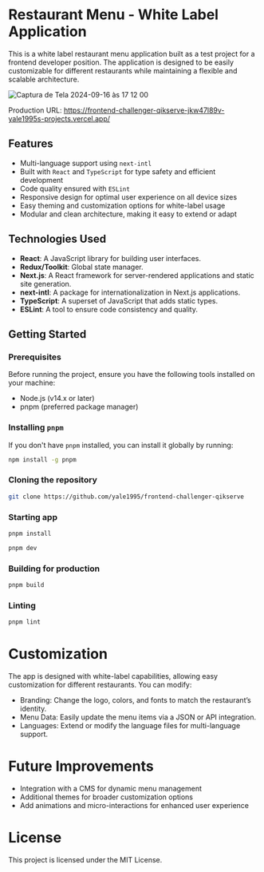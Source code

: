 # Restaurant Menu - White Label Application

This is a white label restaurant menu application built as a test project for a frontend developer position. The application is designed to be easily customizable for different restaurants while maintaining a flexible and scalable architecture.

![Captura de Tela 2024-09-16 às 17 12 00](https://github.com/user-attachments/assets/9b4cecaf-6dde-472e-bd95-2692e2568b2c)

Production URL: https://frontend-challenger-qikserve-jkw47l89v-yale1995s-projects.vercel.app/

## Features

- Multi-language support using `next-intl`
- Built with `React` and `TypeScript` for type safety and efficient development
- Code quality ensured with `ESLint`
- Responsive design for optimal user experience on all device sizes
- Easy theming and customization options for white-label usage
- Modular and clean architecture, making it easy to extend or adapt

## Technologies Used

- **React**: A JavaScript library for building user interfaces.
- **Redux/Toolkit**: Global state manager.
- **Next.js**: A React framework for server-rendered applications and static site generation.
- **next-intl**: A package for internationalization in Next.js applications.
- **TypeScript**: A superset of JavaScript that adds static types.
- **ESLint**: A tool to ensure code consistency and quality.

## Getting Started

### Prerequisites

Before running the project, ensure you have the following tools installed on your machine:

- Node.js (v14.x or later)
- pnpm (preferred package manager)

### Installing `pnpm`

If you don't have `pnpm` installed, you can install it globally by running:

```bash
npm install -g pnpm
```

### Cloning the repository

```bash
git clone https://github.com/yale1995/frontend-challenger-qikserve
```

### Starting app

```bash
pnpm install

pnpm dev
```

### Building for production

```bash
pnpm build
```

### Linting

```bash
pnpm lint
```

# Customization

The app is designed with white-label capabilities, allowing easy customization for different restaurants. You can modify:

- Branding: Change the logo, colors, and fonts to match the restaurant’s identity.
- Menu Data: Easily update the menu items via a JSON or API integration.
- Languages: Extend or modify the language files for multi-language support.


# Future Improvements

- Integration with a CMS for dynamic menu management
- Additional themes for broader customization options
- Add animations and micro-interactions for enhanced user experience

# License

This project is licensed under the MIT License.


